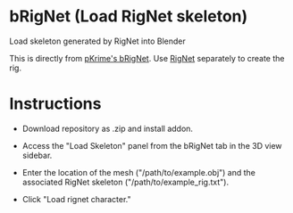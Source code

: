 # bRigNet (Load RigNet skeleton)
Load skeleton generated by RigNet into Blender

This is directly from [pKrime's bRigNet](https://github.com/pKrime/brignet). Use [RigNet](https://github.com/zhan-xu/RigNet) separately to create the rig.

# Instructions

- Download repository as .zip and install addon.

- Access the "Load Skeleton" panel from the bRigNet tab in the 3D view sidebar.

- Enter the location of the mesh ("/path/to/example.obj") and the associated RigNet skeleton ("/path/to/example_rig.txt").

- Click "Load rignet character."
